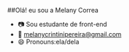 ##Olá! eu sou a Melany Correa

- 📷 Sou estudante de front-end
- 💬 melanycrintinipereira@gmail.com
- 😄 Pronouns:ela/dela
